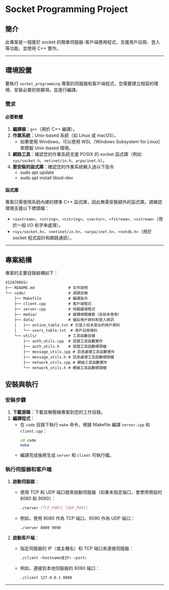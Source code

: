 # Socket Programming Project

## 簡介
此專案是一個基於 socket 的簡單伺服器-客戶端應用程式，支援用戶註冊、登入等功能，並使用 C++ 實作。

---

## 環境設置

要執行 `socket_programming` 專案的伺服器和客戶端程式，您需要建立相容的環境、安裝必要的依賴項，並進行編譯。

### 需求

#### 必要軟體
1. **編譯器**：`g++`（用於 C++ 編譯）。
2. **作業系統**：Unix-based 系統（如 Linux 或 macOS）。
   - 如果使用 Windows，可以使用 WSL（Windows Subsystem for Linux）來模擬 Unix-based 環境。
3. **網路工具**：確認您的作業系統支援 POSIX 的 socket 函式庫（例如 `sys/socket.h`、`netinet/in.h`、`arpa/inet.h`）。
4. **要安裝的函式庫**：確認您的作業系統輸入過以下指令
    - sudo apt update
    - sudo apt install libssl-dev

#### 函式庫
專案只需使用系統內建的標準 C++ 函式庫，因此無需安裝額外的函式庫。請確認環境支援以下標頭檔：
- `<iostream>`、`<string>`、`<cstring>`、`<vector>`、`<fstream>`、`<sstream>`（用於一般 I/O 和字串處理）。
- `<sys/socket.h>`、`<netinet/in.h>`、`<arpa/inet.h>`、`<netdb.h>`（用於 socket 程式設計和網路通訊）。

---

## 專案結構

專案的主要目錄結構如下：
```plaintext
41247066S/
├── README.md               # 文件說明
└── code/                   # 源碼目錄
    ├── Makefile            # 編譯指令
    ├── client.cpp          # 客戶端程式
    ├── server.cpp          # 伺服器端程式
    ├── media/              # 媒體相關檔案（目前未使用）
    ├── data/               # 儲存用戶資料和登入資訊
    │   ├── online_table.txt # 已登入但未登出的用戶資料
    │   └── users_table.txt  # 用戶註冊資料
    └── utils/              # 工具函數目錄
        ├── auth_utils.cpp  # 認證工具函數實作
        ├── auth_utils.h    # 認證工具函數標頭檔
        ├── message_utils.cpp # 訊息處理工具函數實作
        ├── message_utils.h # 訊息處理工具函數標頭檔
        ├── network_utils.cpp # 網絡工具函數實作
        └── network_utils.h # 網絡工具函數標頭檔
```
## 安裝與執行

### 安裝步驟

1. **下載源碼**：下載並解壓縮專案到您的工作目錄。
2. **編譯程式**：
   - 在 `code` 目錄下執行 `make` 命令，根據 Makefile 編譯 `server.cpp` 和 `client.cpp`：
     ```bash
     cd code
     make
     ```
   - 編譯完成後將生成 `server` 和 `client` 可執行檔。

### 執行伺服器和客戶端

1. **啟動伺服器**：
   - 使用 TCP 和 UDP 端口號來啟動伺服器（如果未指定端口，會使用預設的 8080 和 9090）：
     ```bash
     ./server [TCP_PORT] [UDP_PORT]
     ```
   - 例如，使用 8080 作為 TCP 端口，9090 作為 UDP 端口：
     ```bash
     ./server 8080 9090
     ```

2. **啟動客戶端**：
   - 指定伺服器的 IP（或主機名）和 TCP 端口來連接伺服器：
     ```bash
     ./client <hostname或IP> <port>
     ```
   - 例如，連接到本地伺服器的 8080 端口：
     ```bash
     ./client 127.0.0.1 8080
     ```

---